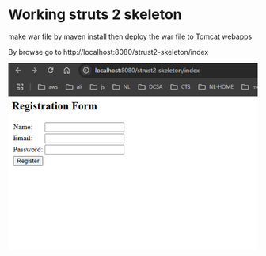 # Working struts 2  skeleton 

make war file by maven install then deploy the war file to Tomcat webapps  

By browse go to http://localhost:8080/strust2-skeleton/index

![title](struts2.png)
